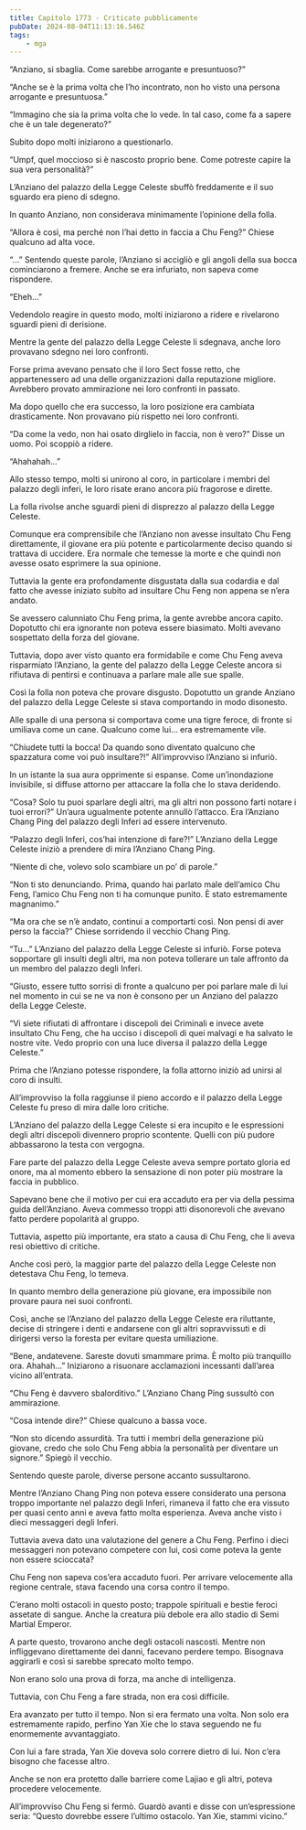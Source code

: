 ```yaml
---
title: Capitolo 1773 - Criticato pubblicamente
pubDate: 2024-08-04T11:13:16.546Z
tags:
    - mga
---
```



“Anziano, si sbaglia. Come sarebbe arrogante e presuntuoso?”


“Anche se è la prima volta che l’ho incontrato, non ho visto una persona arrogante e presuntuosa.”


“Immagino che sia la prima volta che lo vede. In tal caso, come fa a sapere che è un tale degenerato?”


Subito dopo molti iniziarono a questionarlo.


“Umpf, quel moccioso si è nascosto proprio bene. Come potreste capire la sua vera personalità?”

L’Anziano del palazzo della Legge Celeste sbuffò freddamente e il suo sguardo era pieno di sdegno.


In quanto Anziano, non considerava minimamente l’opinione della folla.


“Allora è così, ma perché non l’hai detto in faccia a Chu Feng?” Chiese qualcuno ad alta voce.


“...” Sentendo queste parole, l’Anziano si accigliò e gli angoli della sua bocca cominciarono a fremere. Anche se era infuriato, non sapeva come rispondere.


“Eheh…”

Vedendolo reagire in questo modo, molti iniziarono a ridere e rivelarono sguardi pieni di derisione.


Mentre la gente del palazzo della Legge Celeste li sdegnava, anche loro provavano sdegno nei loro confronti.


Forse prima avevano pensato che il loro Sect fosse retto, che appartenessero ad una delle organizzazioni dalla reputazione migliore. Avrebbero provato ammirazione nei loro confronti in passato.


Ma dopo quello che era successo, la loro posizione era cambiata drasticamente. Non provavano più rispetto nei loro confronti.


“Da come la vedo, non hai osato dirglielo in faccia, non è vero?” Disse un uomo. Poi scoppiò a ridere.

“Ahahahah…”

Allo stesso tempo, molti si unirono al coro, in particolare i membri del palazzo degli inferi, le loro risate erano ancora più fragorose e dirette.

La folla rivolse anche sguardi pieni di disprezzo al palazzo della Legge Celeste.


Comunque era comprensibile che l’Anziano non avesse insultato Chu Feng direttamente, il giovane era più potente e particolarmente deciso quando si trattava di uccidere. Era normale che temesse la morte e che quindi non avesse osato esprimere la sua opinione.


Tuttavia la gente era profondamente disgustata dalla sua codardia e dal fatto che avesse iniziato subito ad insultare Chu Feng non appena se n’era andato.


Se avessero calunniato Chu Feng prima, la gente avrebbe ancora capito. Dopotutto chi era ignorante non poteva essere biasimato. Molti avevano sospettato della forza del giovane.


Tuttavia, dopo aver visto quanto era formidabile e come Chu Feng aveva risparmiato l’Anziano, la gente del palazzo della Legge Celeste ancora si rifiutava di pentirsi e continuava a parlare male alle sue spalle.


Così la folla non poteva che provare disgusto. Dopotutto un grande Anziano del palazzo della Legge Celeste si stava comportando in modo disonesto.


Alle spalle di una persona si comportava come una tigre feroce, di fronte si umiliava come un cane. Qualcuno come lui… era estremamente vile.


“Chiudete tutti la bocca! Da quando sono diventato qualcuno che spazzatura come voi può insultare?!” All’improvviso l’Anziano si infuriò.


In un istante la sua aura opprimente si espanse. Come un’inondazione invisibile, si diffuse attorno per attaccare la folla che lo stava deridendo.

“Cosa? Solo tu puoi sparlare degli altri, ma gli altri non possono farti notare i tuoi errori?” Un’aura ugualmente potente annullò l’attacco. Era l’Anziano Chang Ping del palazzo degli Inferi ad essere intervenuto.

“Palazzo degli Inferi, cos’hai intenzione di fare?!” L’Anziano della Legge Celeste iniziò a prendere di mira l’Anziano Chang Ping.


“Niente di che, volevo solo scambiare un po’ di parole.”


“Non ti sto denunciando. Prima, quando hai parlato male dell’amico Chu Feng, l’amico Chu Feng non ti ha comunque punito. È stato estremamente magnanimo.”


“Ma ora che se n’è andato, continui a comportarti così. Non pensi di aver perso la faccia?” Chiese sorridendo il vecchio Chang Ping.


“Tu…” L’Anziano del palazzo della Legge Celeste si infuriò. Forse poteva sopportare gli insulti degli altri, ma non poteva tollerare un tale affronto da un membro del palazzo degli Inferi.


“Giusto, essere tutto sorrisi di fronte a qualcuno per poi parlare male di lui nel momento in cui se ne va non è consono per un Anziano del palazzo della Legge Celeste.


“Vi siete rifiutati di affrontare i discepoli dei Criminali e invece avete insultato Chu Feng, che ha ucciso i discepoli di quei malvagi e ha salvato le nostre vite. Vedo proprio con una luce diversa il palazzo della Legge Celeste.”


Prima che l’Anziano potesse rispondere, la folla attorno iniziò ad unirsi al coro di insulti.


All’improvviso la folla raggiunse il pieno accordo e il palazzo della Legge Celeste fu preso di mira dalle loro critiche.


L’Anziano del palazzo della Legge Celeste si era incupito e le espressioni degli altri discepoli divennero proprio scontente. Quelli con più pudore abbassarono la testa con vergogna.


Fare parte del palazzo della Legge Celeste aveva sempre portato gloria ed onore, ma al momento ebbero la sensazione di non poter più mostrare la faccia in pubblico.


Sapevano bene che il motivo per cui era accaduto era per via della pessima guida dell’Anziano. Aveva commesso troppi atti disonorevoli che avevano fatto perdere popolarità al gruppo.


Tuttavia, aspetto più importante, era stato a causa di Chu Feng, che li aveva resi obiettivo di critiche.


Anche così però, la maggior parte del palazzo della Legge Celeste non detestava Chu Feng, lo temeva.


In quanto membro della generazione più giovane, era impossibile non provare paura nei suoi confronti.


Così, anche se l’Anziano del palazzo della Legge Celeste era riluttante, decise di stringere i denti e andarsene con gli altri sopravvissuti e di dirigersi verso la foresta per evitare questa umiliazione.


“Bene, andatevene. Sareste dovuti smammare prima. È molto più tranquillo ora. Ahahah…” Iniziarono a risuonare acclamazioni incessanti dall’area vicino all’entrata.

“Chu Feng è davvero sbalorditivo.” L’Anziano Chang Ping sussultò con ammirazione.


“Cosa intende dire?” Chiese qualcuno a bassa voce.

“Non sto dicendo assurdità. Tra tutti i membri della generazione più giovane, credo che solo Chu Feng abbia la personalità per diventare un signore.” Spiegò il vecchio.

Sentendo queste parole, diverse persone accanto sussultarono.

Mentre l’Anziano Chang Ping non poteva essere considerato una persona troppo importante nel palazzo degli Inferi, rimaneva il fatto che era vissuto per quasi cento anni e aveva fatto molta esperienza. Aveva anche visto i dieci messaggeri degli Inferi.


Tuttavia aveva dato una valutazione del genere a Chu Feng. Perfino i dieci messaggeri non potevano competere con lui, così come poteva la gente non essere scioccata?


Chu Feng non sapeva cos’era accaduto fuori. Per arrivare velocemente alla regione centrale, stava facendo una corsa contro il tempo.

C’erano molti ostacoli in questo posto; trappole spirituali e bestie feroci assetate di sangue. Anche la creatura più debole era allo stadio di Semi Martial Emperor.


A parte questo, trovarono anche degli ostacoli nascosti. Mentre non infliggevano direttamente dei danni, facevano perdere tempo. Bisognava aggirarli e così si sarebbe sprecato molto tempo.


Non erano solo una prova di forza, ma anche di intelligenza.


Tuttavia, con Chu Feng a fare strada, non era così difficile.


Era avanzato per tutto il tempo. Non si era fermato una volta. Non solo era estremamente rapido, perfino Yan Xie che lo stava seguendo ne fu enormemente avvantaggiato.


Con lui a fare strada, Yan Xie doveva solo correre dietro di lui. Non c’era bisogno che facesse altro.

Anche se non era protetto dalle barriere come Lajiao e gli altri, poteva procedere velocemente.


All’improvviso Chu Feng si fermò. Guardò avanti e disse con un’espressione seria: “Questo dovrebbe essere l’ultimo ostacolo. Yan Xie, stammi vicino.”



